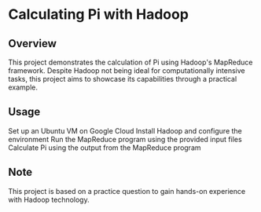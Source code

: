 # Calculating Pi with Hadoop

## Overview
This project demonstrates the calculation of Pi using Hadoop's MapReduce framework. 
Despite Hadoop not being ideal for computationally intensive tasks, this project aims to showcase its capabilities through a practical example.

## Usage
Set up an Ubuntu VM on Google Cloud
Install Hadoop and configure the environment
Run the MapReduce program using the provided input files
Calculate Pi using the output from the MapReduce program

## Note
This project is based on a practice question to gain hands-on experience with Hadoop technology.
